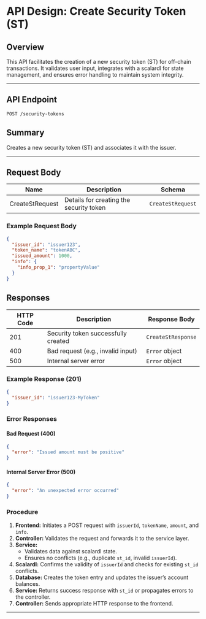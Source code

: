 # API Design: Create Security Token (ST)

## Overview
This API facilitates the creation of a new security token (ST) for off-chain transactions. It validates user input, integrates with a scalardl for state management, and ensures error handling to maintain system integrity.

---

## **API Endpoint**
`POST /security-tokens`

## **Summary**
Creates a new security token (ST) and associates it with the issuer.

---

## **Request Body**

| Name             | Description                              | Schema               |
|------------------|------------------------------------------|----------------------|
| CreateStRequest  | Details for creating the security token | `CreateStRequest`   |

### **Example Request Body**

```json
{
  "issuer_id": "issuer123",
  "token_name": "tokenABC",
  "issued_amount": 1000,
  "info": {
    "info_prop_1": "propertyValue"
  }
}
```

## **Responses**

| HTTP Code | Description                                  | Response Body           |
|-----------|----------------------------------------------|-------------------------|
| 201       | Security token successfully created          | `CreateStResponse`      |
| 400       | Bad request (e.g., invalid input)            | `Error` object          |
| 500       | Internal server error                        | `Error` object          |

### **Example Response (201)**

```json
{
  "issuer_id": "issuer123-MyToken"
}
```

### **Error Responses**

#### **Bad Request (400)**
```json
{
  "error": "Issued amount must be positive"
}
```

#### **Internal Server Error (500)**
```json
{
  "error": "An unexpected error occurred"
}
```

### **Procedure**
1. **Frontend:** Initiates a POST request with `issuerId`, `tokenName`, `amount`, and `info`.
2. **Controller:** Validates the request and forwards it to the service layer.
3. **Service:**
   - Validates data against scalardl state.
   - Ensures no conflicts (e.g., duplicate `st_id`, invalid `issuerId`).
4. **Scalardl:** Confirms the validity of `issuerId` and checks for existing `st_id` conflicts.
5. **Database:** Creates the token entry and updates the issuer’s account balances.
6. **Service:** Returns success response with `st_id` or propagates errors to the controller.
7. **Controller:** Sends appropriate HTTP response to the frontend.

---

